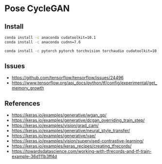 # Pose CycleGAN

## Install

```bash
conda install -c anaconda cudatoolkit=10.1
conda install -c anaconda cudnn=7.6

conda install -c pytorch pytorch torchvision torchaudio cudatoolkit=10.2 
```

## Issues

* https://github.com/tensorflow/tensorflow/issues/24496
* https://www.tensorflow.org/api_docs/python/tf/config/experimental/get_memory_growth

## References
* https://keras.io/examples/generative/wgan_gp/
* https://keras.io/examples/generative/dcgan_overriding_train_step/
* https://keras.io/examples/vision/grad_cam/
* https://keras.io/examples/generative/neural_style_transfer/
* https://keras.io/examples/generative/vae/
* https://keras.io/examples/vision/supervised-contrastive-learning/
* https://keras.io/examples/keras_recipes/creating_tfrecords/
* https://towardsdatascience.com/working-with-tfrecords-and-tf-train-example-36d111b3ff4d